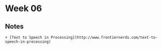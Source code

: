 # Week 06

## Notes
	+ [Text to Speech in Processing](http://www.frontiernerds.com/text-to-speech-in-processing)